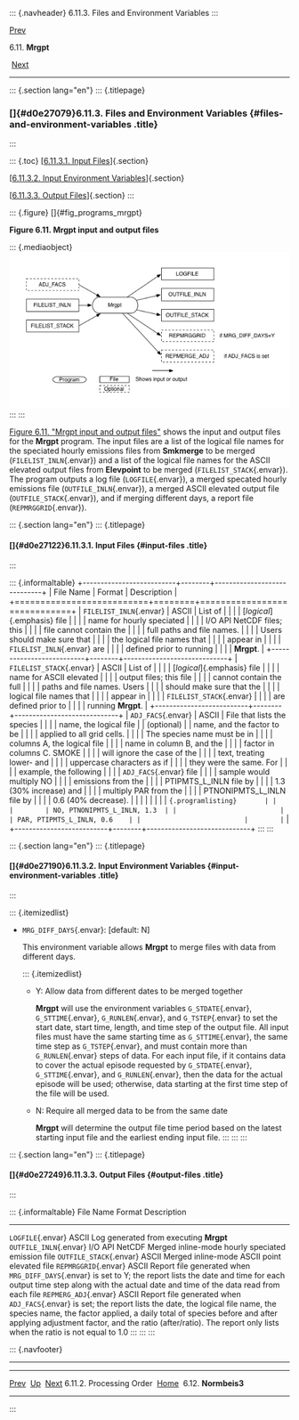 ::: {.navheader}
6.11.3. Files and Environment Variables
:::

[Prev](ch06s11s02.html) 

6.11. **Mrgpt**

 [Next](ch06s12.html)

------------------------------------------------------------------------

::: {.section lang="en"}
::: {.titlepage}
<div>

<div>

### []{#d0e27079}6.11.3. Files and Environment Variables {#files-and-environment-variables .title}

</div>

</div>
:::

::: {.toc}
[[6.11.3.1. Input Files](ch06s11s03.html#d0e27122)]{.section}

[[6.11.3.2. Input Environment
Variables](ch06s11s03.html#d0e27190)]{.section}

[[6.11.3.3. Output Files](ch06s11s03.html#d0e27249)]{.section}
:::

::: {.figure}
[]{#fig_programs_mrgpt}

**Figure 6.11. Mrgpt input and output files**

::: {.mediaobject}
![Mrgpt input and output files](images\programs\mrgpt_html.jpg)
:::
:::

[Figure 6.11, "Mrgpt input and output
files"](ch06s11s03.html#fig_programs_mrgpt "Figure 6.11. Mrgpt input and output files")
shows the input and output files for the **Mrgpt** program. The input
files are a list of the logical file names for the speciated hourly
emissions files from **Smkmerge** to be merged (`FILELIST_INLN`{.envar})
and a list of the logical file names for the ASCII elevated output files
from **Elevpoint** to be merged (`FILELIST_STACK`{.envar}). The program
outputs a log file (`LOGFILE`{.envar}), a merged specated hourly
emissions file (`OUTFILE_INLN`{.envar}), a merged ASCII elevated output
file (`OUTFILE_STACK`{.envar}), and if merging different days, a report
file (`REPMRGGRID`{.envar}).

::: {.section lang="en"}
::: {.titlepage}
<div>

<div>

#### []{#d0e27122}6.11.3.1. Input Files {#input-files .title}

</div>

</div>
:::

::: {.informaltable}
+--------------------------+--------+-----------------------------+
| File Name                | Format | Description                 |
+==========================+========+=============================+
| `FILELIST_INLN`{.envar}  | ASCII  | List of                     |
|                          |        | [*logical*]{.emphasis} file |
|                          |        | name for hourly speciated   |
|                          |        | I/O API NetCDF files; this  |
|                          |        | file cannot contain the     |
|                          |        | full paths and file names.  |
|                          |        | Users should make sure that |
|                          |        | the logical file names that |
|                          |        | appear in                   |
|                          |        | `FILELIST_INLN`{.envar} are |
|                          |        | defined prior to running    |
|                          |        | **Mrgpt**.                  |
+--------------------------+--------+-----------------------------+
| `FILELIST_STACK`{.envar} | ASCII  | List of                     |
|                          |        | [*logical*]{.emphasis} file |
|                          |        | name for ASCII elevated     |
|                          |        | output files; this file     |
|                          |        | cannot contain the full     |
|                          |        | paths and file names. Users |
|                          |        | should make sure that the   |
|                          |        | logical file names that     |
|                          |        | appear in                   |
|                          |        | `FILELIST_STACK`{.envar}    |
|                          |        | are defined prior to        |
|                          |        | running **Mrgpt**.          |
+--------------------------+--------+-----------------------------+
| `ADJ_FACS`{.envar}       | ASCII  | File that lists the species |
|                          |        | name, the logical file      |
| (optional)               |        | name, and the factor to be  |
|                          |        | applied to all grid cells.  |
|                          |        | The species name must be in |
|                          |        | columns A, the logical file |
|                          |        | name in column B, and the   |
|                          |        | factor in columns C. SMOKE  |
|                          |        | will ignore the case of the |
|                          |        | text, treating lower- and   |
|                          |        | uppercase characters as if  |
|                          |        | they were the same. For     |
|                          |        | example, the following      |
|                          |        | `ADJ_FACS`{.envar} file     |
|                          |        | sample would multiply NO    |
|                          |        | emissions from the          |
|                          |        | PTIPMTS\_L\_INLN file by    |
|                          |        | 1.3 (30% increase) and      |
|                          |        | multiply PAR from the       |
|                          |        | PTNONIPMTS\_L\_INLN file by |
|                          |        | 0.6 (40% decrease).         |
|                          |        |                             |
|                          |        | ``` {.programlisting}       |
|                          |        | NO, PTNONIPMTS_L_INLN, 1.3  |
|                          |        | PAR, PTIPMTS_L_INLN, 0.6    |
|                          |        | ```                         |
+--------------------------+--------+-----------------------------+
:::
:::

::: {.section lang="en"}
::: {.titlepage}
<div>

<div>

#### []{#d0e27190}6.11.3.2. Input Environment Variables {#input-environment-variables .title}

</div>

</div>
:::

::: {.itemizedlist}
-   `MRG_DIFF_DAYS`{.envar}: \[default: N\]

    This environment variable allows **Mrgpt** to merge files with data
    from different days.

    ::: {.itemizedlist}
    -   Y: Allow data from different dates to be merged together

        **Mrgpt** will use the environment variables `G_STDATE`{.envar},
        `G_STTIME`{.envar}, `G_RUNLEN`{.envar}, and `G_TSTEP`{.envar} to
        set the start date, start time, length, and time step of the
        output file. All input files must have the same starting time as
        `G_STTIME`{.envar}, the same time step as `G_TSTEP`{.envar}, and
        must contain more than `G_RUNLEN`{.envar} steps of data. For
        each input file, if it contains data to cover the actual episode
        requested by `G_STDATE`{.envar}, `G_STTIME`{.envar}, and
        `G_RUNLEN`{.envar}, then the data for the actual episode will be
        used; otherwise, data starting at the first time step of the
        file will be used.

    -   N: Require all merged data to be from the same date

        **Mrgpt** will determine the output file time period based on
        the latest starting input file and the earliest ending input
        file.
    :::
:::
:::

::: {.section lang="en"}
::: {.titlepage}
<div>

<div>

#### []{#d0e27249}6.11.3.3. Output Files {#output-files .title}

</div>

</div>
:::

::: {.informaltable}
  File Name                 Format           Description
  ------------------------- ---------------- -----------------------------------------------------------------------------------------------------------------------------------------------------------------------------------------------------------------------------------------------------------------------------------------------------------
  `LOGFILE`{.envar}         ASCII            Log generated from executing **Mrgpt**
  `OUTFILE_INLN`{.envar}    I/O API NetCDF   Merged inline-mode hourly speciated emission file
  `OUTFILE_STACK`{.envar}   ASCII            Merged inline-mode ASCII point elevated file
  `REPMRGGRID`{.envar}      ASCII            Report file generated when `MRG_DIFF_DAYS`{.envar} is set to Y; the report lists the date and time for each output time step along with the actual date and time of the data read from each file
  `REPMERG_ADJ`{.envar}     ASCII            Report file generated when `ADJ_FACS`{.envar} is set; the report lists the date, the logical file name, the species name, the factor applied, a daily total of species before and after applying adjustment factor, and the ratio (after/ratio). The report only lists when the ratio is not equal to 1.0
:::
:::
:::

::: {.navfooter}

------------------------------------------------------------------------

  --------------------------- -------------------- -----------------------
  [Prev](ch06s11s02.html)      [Up](ch06s11.html)     [Next](ch06s12.html)
  6.11.2. Processing Order     [Home](index.html)      6.12. **Normbeis3**
  --------------------------- -------------------- -----------------------
:::
